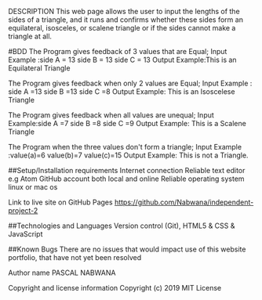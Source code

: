 DESCRIPTION
This web page allows the user to input the lengths of the sides of a triangle, and it runs and confirms whether these sides form an equilateral, isosceles, or scalene triangle or if the sides cannot make a triangle at all.

#BDD
The Program gives feedback of 3 values that are Equal; Input Example :side A = 13 side B = 13 side C = 13 Output Example:This is an  Equilateral Triangle

The Program gives feedback when only 2 values are Equal; Input Example : side A =13 side B =13 side C =8 Output Example: This is an Isoscelese Triangle

The Program gives feedback when all values are unequal; Input Example:side A =7 side B =8 side C =9 Output Example: This is a Scalene Triangle

The Program  when the three values don't form a triangle;
Input Example :value(a)=6 value(b)=7 value(c)=15 Output Example: This is not a Triangle.

##Setup/Installation requirements
Internet connection
Reliable text editor e.g Atom
GitHub account both local and online
Reliable operating system linux or mac os


Link to live site on GitHub Pages
https://github.com/Nabwana/independent-project-2

##Technologies and Languages
Version control (Git), HTML5 & CSS & JavaScript

##Known Bugs
There are no issues that would impact use of this website portfolio, that have not yet been resolved

Author name
PASCAL NABWANA

Copyright and license information
Copyright (c) 2019
MIT License
